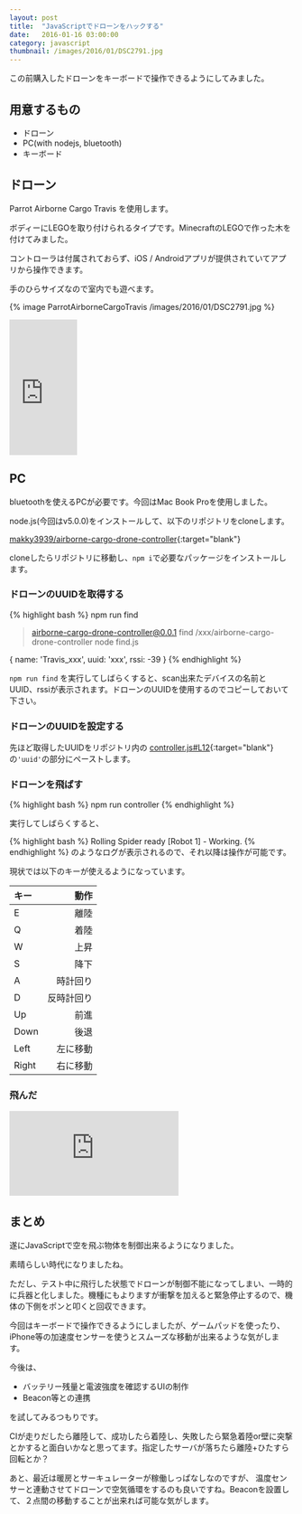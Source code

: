 ```yaml
---
layout: post
title:  "JavaScriptでドローンをハックする"
date:   2016-01-16 03:00:00
category: javascript
thumbnail: /images/2016/01/DSC2791.jpg
---
```


この前購入したドローンをキーボードで操作できるようにしてみました。

## 用意するもの
- ドローン
- PC(with nodejs, bluetooth)
- キーボード

## ドローン
Parrot Airborne Cargo Travis を使用します。

ボディーにLEGOを取り付けられるタイプです。MinecraftのLEGOで作った木を付けてみました。

コントローラは付属されておらず、iOS / Androidアプリが提供されていてアプリから操作できます。

手のひらサイズなので室内でも遊べます。

{% image ParrotAirborneCargoTravis /images/2016/01/DSC2791.jpg %}

<iframe src="http://rcm-fe.amazon-adsystem.com/e/cm?t=makkyk-22&o=9&p=8&l=as1&asins=B012SQUQZW&ref=qf_sp_asin_til&fc1=000000&IS2=1&lt1=_blank&m=amazon&lc1=0000FF&bc1=000000&bg1=FFFFFF&f=ifr" style="width:120px;height:240px;" scrolling="no" marginwidth="0" marginheight="0" frameborder="0"></iframe>


## PC

bluetoothを使えるPCが必要です。今回はMac Book Proを使用しました。

node.js(今回はv5.0.0)をインストールして、以下のリポジトリをcloneします。

[makky3939/airborne-cargo-drone-controller](https://github.com/makky3939/airborne-cargo-drone-controller){:target="blank"}

cloneしたらリポジトリに移動し、`npm i`で必要なパッケージをインストールします。

### ドローンのUUIDを取得する

{% highlight bash %}
npm run find

> airborne-cargo-drone-controller@0.0.1 find /xxx/airborne-cargo-drone-controller
> node find.js

{ name: 'Travis_xxx',
  uuid: 'xxx',
  rssi: -39 }
{% endhighlight %}

`npm run find` を実行してしばらくすると、scan出来たデバイスの名前とUUID、rssiが表示されます。ドローンのUUIDを使用するのでコピーしておいて下さい。

### ドローンのUUIDを設定する

先ほど取得したUUIDをリポジトリ内の
[controller.js#L12](https://github.com/makky3939/airborne-cargo-drone-controller/blob/master/controller.js#L12){:target="blank"}の`'uuid'`の部分にペーストします。

### ドローンを飛ばす

{% highlight bash %}
npm run controller
{% endhighlight %}

実行してしばらくすると、

{% highlight bash %}
Rolling Spider ready
[Robot 1] - Working.
{% endhighlight %}
のようなログが表示されるので、それ以降は操作が可能です。

現状では以下のキーが使えるようになっています。

| キー      |動作       |
|:----------|----------:|
|E       |離陸       |
|Q        |着陸        |
|W       |上昇       |
|S       |降下       |
|A       |時計回り       |
|D       |反時計回り       |
|Up       |前進       |
|Down       |後退       |
|Left       |左に移動       |
|Right       |右に移動       |

### 飛んだ

<div class='video-wrapper'><iframe src="https://www.youtube.com/embed/fxF7r1xOoS0" frameborder="0" allowfullscreen></iframe></div>

## まとめ
遂にJavaScriptで空を飛ぶ物体を制御出来るようになりました。

素晴らしい時代になりましたね。

ただし、テスト中に飛行した状態でドローンが制御不能になってしまい、一時的に兵器と化しました。機種にもよりますが衝撃を加えると緊急停止するので、機体の下側をポンと叩くと回収できます。

今回はキーボードで操作できるようにしましたが、ゲームパッドを使ったり、iPhone等の加速度センサーを使うとスムーズな移動が出来るような気がします。

今後は、

- バッテリー残量と電波強度を確認するUIの制作
- Beacon等との連携

を試してみるつもりです。

CIが走りだしたら離陸して、成功したら着陸し、失敗したら緊急着陸or壁に突撃とかすると面白いかなと思ってます。指定したサーバが落ちたら離陸+ひたすら回転とか？

あと、最近は暖房とサーキュレーターが稼働しっぱなしなのですが、
温度センサーと連動させてドローンで空気循環をするのも良いですね。Beaconを設置して、２点間の移動することが出来れば可能な気がします。
